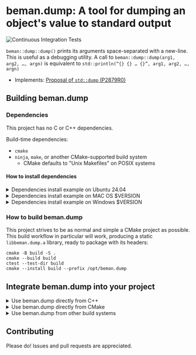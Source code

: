 <!--
SPDX-License-Identifier: Apache-2.0 WITH LLVM-exception
-->

# beman.dump: A tool for dumping an object's value to standard output

![Continuous Integration Tests](https://github.com/beman-project/dump/actions/workflows/ci_tests.yml/badge.svg)

`beman::dump::dump()` prints its arguments space-separated with a new-line. This
is useful as a debugging utility.
A call to `beman::dump::dump(arg1, arg2, …, argn)` is equivalent to `std::println(“{} {} … {}”, arg1, arg2, …, argn)`

- Implements: [Proposal of `std::dump` (P2879R0)](https://wg21.link/P2879R0)

## Building beman.dump

### Dependencies
<!-- TODO Darius: rewrite section!-->

This project has no C or C++ dependencies.

Build-time dependencies:

- `cmake`
- `ninja`, `make`, or another CMake-supported build system
  - CMake defaults to "Unix Makefiles" on POSIX systems

#### How to install dependencies

<!-- TODO Darius: rewrite section!-->

<details>
<summary>Dependencies install example on Ubuntu 24.04  </summary>

<!-- TODO Darius: rewrite section!-->

```shell
# Install tools:
apt-get install -y cmake make ninja-build

# Toolchains:
apt-get install                           \
  g++-14 gcc-14 gcc-13 g++-14             \
  clang-18 clang++-18 clang-17 clang++-17
```

</details>

<details>
<summary>Dependencies install example on MAC OS $VERSION </summary>

<!-- TODO Darius: rewrite section!-->
```shell
# TODO
```

</details>

<details>
<summary>Dependencies install example on Windows $VERSION  </summary>
<!-- TODO Darius: rewrite section!-->

```shell
# TODO
```

</details>

### How to build beman.dump

This project strives to be as normal and simple a CMake project as possible. This build workflow in particular will work, producing a static `libbeman.dump.a` library, ready to package with its headers:

```shell
cmake -B build -S .
cmake --build build
ctest --test-dir build
cmake --install build --prefix /opt/beman.dump
```
## Integrate beman.dump into your project

<details>
<summary> Use beman.dump directly from C++ </summary>
<!-- TODO Darius: rewrite section!-->

If you want to use `beman.dump` from your project, you can include `beman/dump/*.hpp`  files from your C++ source files

```cpp
#include <beman/dump/dump.hpp>
```

and directly link with `libbeman.dump.a`

```shell
# Assume /opt/beman.dump staging directory.
$ c++ -o basic examples/basic.cpp \
    -I /opt/beman.dump/include/ \
    -L/opt/beman.dump/lib/ -lbeman.dump
```

</details>

<details>
<summary> Use beman.dump directly from CMake </summary>

<!-- TODO Darius: rewrite section! Add examples. -->

For CMake based projects, you will need to use the `beman.dump` CMake module to define the `beman::dump` CMake target:

```cmake
find_package(beman.dump REQUIRED)
```

You will also need to add `beman::dump` to the link libraries of any libraries or executables that include `beman/dump/*.hpp` in their source or header file.

```cmake
target_link_libraries(yourlib PUBLIC beman::dump)
```

</details>

<details>
<summary> Use beman.dump from other build systems </summary>

<!-- TODO Darius: rewrite section! Add examples. -->

Build systems that support `pkg-config` by providing a `beman.dump.pc` file. Build systems that support interoperation via `pkg-config` should be able to detect `beman.dump` for you automatically.

</details>

## Contributing

Please do! Issues and pull requests are appreciated.
